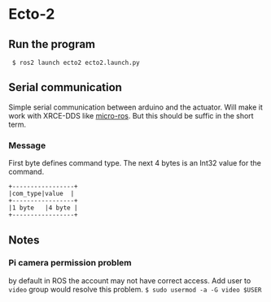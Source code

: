 # Ecto-2

## Run the program
```
 $ ros2 launch ecto2 ecto2.launch.py
```

## Serial communication
Simple serial communication between arduino and the actuator. Will make it work with XRCE-DDS like [micro-ros](https://micro-ros.github.io/). But this should be suffic in the short term.

### Message
First byte defines command type. The next 4 bytes is an Int32 value for the command.

```
+-----------------+
|com_type|value  |
+-----------------+
|1 byte   |4 byte |
+-----------------+
```

## Notes
### Pi camera permission problem
by default in ROS the account may not have correct access. Add user to `video` group would resolve this problem.
`$ sudo usermod -a -G video $USER`
